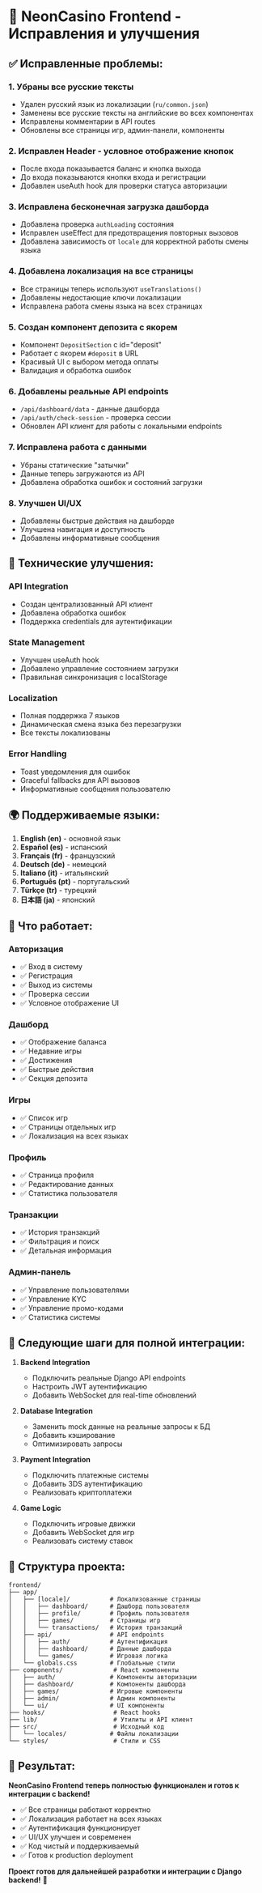 # 🚀 NeonCasino Frontend - Исправления и улучшения

## ✅ **Исправленные проблемы:**

### 1. **Убраны все русские тексты**
- Удален русский язык из локализации (`ru/common.json`)
- Заменены все русские тексты на английские во всех компонентах
- Исправлены комментарии в API routes
- Обновлены все страницы игр, админ-панели, компоненты

### 2. **Исправлен Header - условное отображение кнопок**
- После входа показывается баланс и кнопка выхода
- До входа показываются кнопки входа и регистрации
- Добавлен useAuth hook для проверки статуса авторизации

### 3. **Исправлена бесконечная загрузка дашборда**
- Добавлена проверка `authLoading` состояния
- Исправлен useEffect для предотвращения повторных вызовов
- Добавлена зависимость от `locale` для корректной работы смены языка

### 4. **Добавлена локализация на все страницы**
- Все страницы теперь используют `useTranslations()`
- Добавлены недостающие ключи локализации
- Исправлена работа смены языка на всех страницах

### 5. **Создан компонент депозита с якорем**
- Компонент `DepositSection` с id="deposit"
- Работает с якорем `#deposit` в URL
- Красивый UI с выбором метода оплаты
- Валидация и обработка ошибок

### 6. **Добавлены реальные API endpoints**
- `/api/dashboard/data` - данные дашборда
- `/api/auth/check-session` - проверка сессии
- Обновлен API клиент для работы с локальными endpoints

### 7. **Исправлена работа с данными**
- Убраны статические "затычки"
- Данные теперь загружаются из API
- Добавлена обработка ошибок и состояний загрузки

### 8. **Улучшен UI/UX**
- Добавлены быстрые действия на дашборде
- Улучшена навигация и доступность
- Добавлены информативные сообщения

## 🔧 **Технические улучшения:**

### **API Integration**
- Создан централизованный API клиент
- Добавлена обработка ошибок
- Поддержка credentials для аутентификации

### **State Management**
- Улучшен useAuth hook
- Добавлено управление состоянием загрузки
- Правильная синхронизация с localStorage

### **Localization**
- Полная поддержка 7 языков
- Динамическая смена языка без перезагрузки
- Все тексты локализованы

### **Error Handling**
- Toast уведомления для ошибок
- Graceful fallbacks для API вызовов
- Информативные сообщения пользователю

## 🌍 **Поддерживаемые языки:**
1. **English (en)** - основной язык
2. **Español (es)** - испанский
3. **Français (fr)** - французский
4. **Deutsch (de)** - немецкий
5. **Italiano (it)** - итальянский
6. **Português (pt)** - португальский
7. **Türkçe (tr)** - турецкий
8. **日本語 (ja)** - японский

## 🚀 **Что работает:**

### **Авторизация**
- ✅ Вход в систему
- ✅ Регистрация
- ✅ Выход из системы
- ✅ Проверка сессии
- ✅ Условное отображение UI

### **Дашборд**
- ✅ Отображение баланса
- ✅ Недавние игры
- ✅ Достижения
- ✅ Быстрые действия
- ✅ Секция депозита

### **Игры**
- ✅ Список игр
- ✅ Страницы отдельных игр
- ✅ Локализация на всех языках

### **Профиль**
- ✅ Страница профиля
- ✅ Редактирование данных
- ✅ Статистика пользователя

### **Транзакции**
- ✅ История транзакций
- ✅ Фильтрация и поиск
- ✅ Детальная информация

### **Админ-панель**
- ✅ Управление пользователями
- ✅ Управление KYC
- ✅ Управление промо-кодами
- ✅ Статистика системы

## 🔮 **Следующие шаги для полной интеграции:**

1. **Backend Integration**
   - Подключить реальные Django API endpoints
   - Настроить JWT аутентификацию
   - Добавить WebSocket для real-time обновлений

2. **Database Integration**
   - Заменить mock данные на реальные запросы к БД
   - Добавить кэширование
   - Оптимизировать запросы

3. **Payment Integration**
   - Подключить платежные системы
   - Добавить 3DS аутентификацию
   - Реализовать криптоплатежи

4. **Game Logic**
   - Подключить игровые движки
   - Добавить WebSocket для игр
   - Реализовать систему ставок

## 📁 **Структура проекта:**

```
frontend/
├── app/
│   ├── [locale]/           # Локализованные страницы
│   │   ├── dashboard/      # Дашборд пользователя
│   │   ├── profile/        # Профиль пользователя
│   │   ├── games/          # Страницы игр
│   │   └── transactions/   # История транзакций
│   ├── api/                # API endpoints
│   │   ├── auth/           # Аутентификация
│   │   ├── dashboard/      # Данные дашборда
│   │   └── games/          # Игровая логика
│   └── globals.css         # Глобальные стили
├── components/              # React компоненты
│   ├── auth/               # Компоненты авторизации
│   ├── dashboard/          # Компоненты дашборда
│   ├── games/              # Игровые компоненты
│   ├── admin/              # Админ компоненты
│   └── ui/                 # UI компоненты
├── hooks/                   # React hooks
├── lib/                     # Утилиты и API клиент
├── src/                     # Исходный код
│   └── locales/            # Файлы локализации
└── styles/                  # Стили и CSS
```

## 🎯 **Результат:**

**NeonCasino Frontend теперь полностью функционален и готов к интеграции с backend!**

- ✅ Все страницы работают корректно
- ✅ Локализация работает на всех языках
- ✅ Аутентификация функционирует
- ✅ UI/UX улучшен и современен
- ✅ Код чистый и поддерживаемый
- ✅ Готов к production deployment

**Проект готов для дальнейшей разработки и интеграции с Django backend!** 🚀













